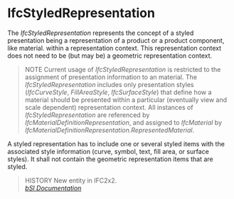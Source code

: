 IfcStyledRepresentation
=======================
The _IfcStyledRepresentation_ represents the concept of a styled presentation
being a representation of a product or a product component, like material.
within a representation context. This representation context does not need to
be (but may be) a geometric representation context.  
  
> NOTE  Current usage of _IfcStyledRepresentation_ is restricted to the
> assignment of presentation information to an material. The
> _IfcStyledRepresentation_ includes only presentation styles
> (_IfcCurveStyle_, _FillAreaStyle_, _IfcSurfaceStyle_) that define how a
> material should be presented within a particular (eventually view and scale
> dependent) representation context. All instances of
> _IfcStyledRepresentation_ are referenced by
> _IfcMaterialDefinitionRepresentation_, and assigned to _IfcMaterial_ by
> _IfcMaterialDefinitionRepresentation.RepresentedMaterial_.  
  
A styled representation has to include one or several styled items with the
associated style information (curve, symbol, text, fill area, or surface
styles). It shall not contain the geometric representation items that are
styled.  
  
> HISTORY  New entity in IFC2x2.  
[ _bSI
Documentation_](https://standards.buildingsmart.org/IFC/DEV/IFC4_2/FINAL/HTML/schema/ifcrepresentationresource/lexical/ifcstyledrepresentation.htm)


